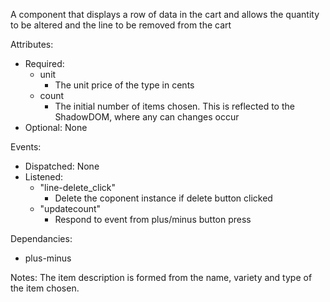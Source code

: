 A component that displays a row of data in the cart and allows the quantity to be altered and the line to be removed from the cart

Attributes:
- Required:
    - unit
        - The unit price of the type in cents
    - count
        - The initial number of items chosen. This is reflected to the ShadowDOM, where any can changes occur
- Optional: None

Events:
- Dispatched: None
- Listened:
    - "line-delete_click"
        - Delete the coponent instance if delete button clicked
    - "updatecount"
        - Respond to event from plus/minus button press

Dependancies: 
- plus-minus

Notes:
The item description is formed from the name, variety and type of the item chosen.